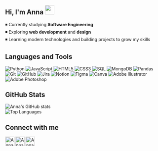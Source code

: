 ## Hi, I'm Anna <img src="https://raw.githubusercontent.com/MartinHeinz/MartinHeinz/master/wave.gif" width="30px" height="30px" />
◾ Currently studying **Software Engineering**  <br>
◾ Exploring **web development** and **design**  <br>
◾ Learning modern technologies and building projects to grow my skills  

## Languages and Tools
![Python](https://img.shields.io/badge/python-6C5DD3?style=flat-square&logo=python&logoColor=ffffff) 
![JavaScript](https://img.shields.io/badge/javascript-F5C75D?style=flat-square&logo=javascript&logoColor=000000) 
![HTML5](https://img.shields.io/badge/html5-FF6B6B?style=flat-square&logo=html5&logoColor=ffffff) 
![CSS3](https://img.shields.io/badge/css3-4DB6AC?style=flat-square&logo=css3&logoColor=ffffff) 
![SQL](https://img.shields.io/badge/SQL-8E44AD?style=flat-square&logo=postgresql&logoColor=ffffff) 
![MongoDB](https://img.shields.io/badge/MongoDB-27AE60?style=flat-square&logo=mongodb&logoColor=ffffff) 
![Pandas](https://img.shields.io/badge/Pandas-5D6D7E?style=flat-square&logo=pandas&logoColor=ffffff) 
![Git](https://img.shields.io/badge/Git-E67E22?style=flat-square&logo=git&logoColor=ffffff) 
![GitHub](https://img.shields.io/badge/GitHub-34495E?style=flat-square&logo=github&logoColor=ffffff) 
![Jira](https://img.shields.io/badge/Jira-2980B9?style=flat-square&logo=jira&logoColor=ffffff) 
![Notion](https://img.shields.io/badge/Notion-2C3E50?style=flat-square&logo=notion&logoColor=ffffff) 
![Figma](https://img.shields.io/badge/Figma-D35400?style=flat-square&logo=figma&logoColor=ffffff) 
![Canva](https://img.shields.io/badge/Canva-1ABC9C?style=flat-square&logo=Canva&logoColor=ffffff) 
![Adobe Illustrator](https://img.shields.io/badge/Adobe%20Illustrator-FF9F43?style=flat-square&logo=adobe-illustrator&logoColor=ffffff) 
![Adobe Photoshop](https://img.shields.io/badge/Adobe%20Photoshop-3498DB?style=flat-square&logo=adobe-photoshop&logoColor=ffffff)

## GitHub Stats
![Anna's GitHub stats](https://github-readme-stats.vercel.app/api?username=annabut08&show_icons=true&theme=tokyonight)<br/>
![Top Languages](https://github-readme-stats.vercel.app/api/top-langs/?username=annabut08&theme=tokyonight&hide_border=false&include_all_commits=false&count_private=false&layout=compact)

## Connect with me
<a href="https://instagram.com/annabut__">
  <img align="left" alt="Anna | Instagram" width="30px" src="https://upload.wikimedia.org/wikipedia/commons/a/a5/Instagram_icon.png" />
</a>
<a href="https://linkedin.com/in/annabut">
  <img align="left" alt="Anna | LinkedIn" width="30px" src="https://upload.wikimedia.org/wikipedia/commons/c/ca/LinkedIn_logo_initials.png" />
</a>
<a href="mailto:ann28876@gmail.com">
  <img align="left" alt="Anna | Gmail" width="30px" src="https://upload.wikimedia.org/wikipedia/commons/4/4e/Gmail_Icon.png" />
</a>




<!--
**annabut08/annabut08** is a ✨ _special_ ✨ repository because its `README.md` (this file) appears on your GitHub profile.

Here are some ideas to get you started:

- 🔭 I’m currently working on ...
- 🌱 I’m currently learning ...
- 👯 I’m looking to collaborate on ...
- 🤔 I’m looking for help with ...
- 💬 Ask me about ...
- 📫 How to reach me: ...
- 😄 Pronouns: ...
- ⚡ Fun fact: ...
-->
